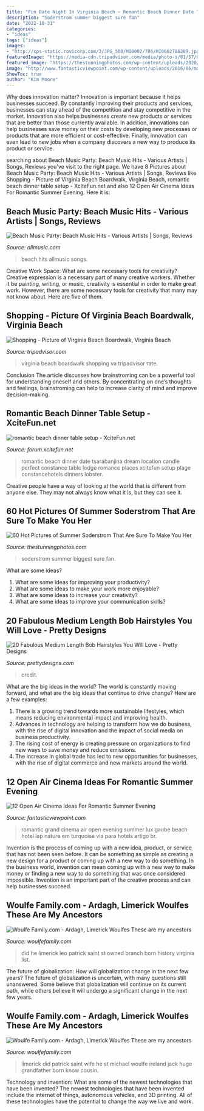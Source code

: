 ```yaml
---
title: "Fun Date Night In Virginia Beach ~ Romantic Beach Dinner Date Tsarabanjina Dream Location Candle Perfect Constance Table Lodge Romance Places Xcitefun Setup Plage Constancehotels Dinners Lobster"
description: "Soderstrom summer biggest sure fan"
date: "2022-10-31"
categories:
- "ideas"
tags: ["ideas"]
images:
- "http://cps-static.rovicorp.com/3/JPG_500/MI0002/786/MI0002786289.jpg?partner=allrovi.com"
featuredImage: "https://media-cdn.tripadvisor.com/media/photo-s/01/57/04/13/shopping.jpg"
featured_image: "https://thestunningphotos.com/wp-content/uploads/2020/07/summersoderstrom_20200708_34.jpg"
image: "http://www.fantasticviewpoint.com/wp-content/uploads/2016/06/maurice-LUX-GRAND-GAUBE_Screen_on_the_Beach_1-634x423.jpg"
ShowToc: true
author: "Kim Moore"
---
```



Why does innovation matter?
Innovation is important because it helps businesses succeed. By constantly improving their products and services, businesses can stay ahead of the competition and stay competitive in the market. Innovation also helps businesses create new products or services that are better than those currently available. In addition, innovations can help businesses save money on their costs by developing new processes or products that are more efficient or cost-effective. Finally, innovation can even lead to new jobs when a company discovers a new way to produce its product or service.

	

		
searching about Beach Music Party: Beach Music Hits - Various Artists | Songs, Reviews you've visit to the right page. We have 8 Pictures about Beach Music Party: Beach Music Hits - Various Artists | Songs, Reviews like Shopping - Picture of Virginia Beach Boardwalk, Virginia Beach, romantic beach dinner table setup - XciteFun.net and also 12 Open Air Cinema Ideas For Romantic Summer Evening. Here it is:
		
    
## Beach Music Party: Beach Music Hits - Various Artists | Songs, Reviews

<img loading=lazy src="http://cps-static.rovicorp.com/3/JPG_500/MI0002/786/MI0002786289.jpg?partner=allrovi.com" onerror="this.onerror=null;this.src='https://tse3.mm.bing.net/th?id=OIP.qdqY2zu9jwaXDL-WLlvMXwHaHS&amp;pid=15.1';" alt="Beach Music Party: Beach Music Hits - Various Artists | Songs, Reviews">

_Source: allmusic.com_

>beach hits allmusic songs. 

	

Creative Work Space: What are some necessary tools for creativity?
Creative expression is a necessary part of many creative workers. Whether it be painting, writing, or music, creativity is essential in order to make great work. However, there are some necessary tools for creativity that many may not know about. Here are five of them.

    
## Shopping - Picture Of Virginia Beach Boardwalk, Virginia Beach

<img loading=lazy src="https://media-cdn.tripadvisor.com/media/photo-s/01/57/04/13/shopping.jpg" onerror="this.onerror=null;this.src='https://tse1.mm.bing.net/th?id=OIP.8CkxgI9g-bKCT-7G4IdC5wHaFj&amp;pid=15.1';" alt="Shopping - Picture of Virginia Beach Boardwalk, Virginia Beach">

_Source: tripadvisor.com_

>virginia beach boardwalk shopping va tripadvisor rate. 

	

Conclusion
The article discusses how brainstroming can be a powerful tool for understanding oneself and others. By concentrating on one’s thoughts and feelings, brainstroming can help to increase clarity of mind and improve decision-making.

    
## Romantic Beach Dinner Table Setup - XciteFun.net

<img loading=lazy src="http://img.xcitefun.net/users/2014/07/358134,xcitefun-romantic-beach-set-up-4.jpg" onerror="this.onerror=null;this.src='https://tse2.mm.bing.net/th?id=OIP.3CJ4RJ1FtTlHe6PmbEMX6gHaFq&amp;pid=15.1';" alt="romantic beach dinner table setup - XciteFun.net">

_Source: forum.xcitefun.net_

>romantic beach dinner date tsarabanjina dream location candle perfect constance table lodge romance places xcitefun setup plage constancehotels dinners lobster. 

	

Creative people have a way of looking at the world that is different from anyone else. They may not always know what it is, but they can see it.

    
## 60 Hot Pictures Of Summer Soderstrom That Are Sure To Make You Her

<img loading=lazy src="https://thestunningphotos.com/wp-content/uploads/2020/07/summersoderstrom_20200708_34.jpg" onerror="this.onerror=null;this.src='https://tse2.mm.bing.net/th?id=OIP.ZKQa6p3WmANTW9A4OHoJawHaJQ&amp;pid=15.1';" alt="60 Hot Pictures of Summer Soderstrom That Are Sure To Make You Her">

_Source: thestunningphotos.com_

>soderstrom summer biggest sure fan. 

	

What are some ideas?
1. What are some ideas for improving your productivity?
2. What are some ideas to make your work more enjoyable?
3. What are some ideas to increase your creativity?
4. What are some ideas to improve your communication skills?

    
## 20 Fabulous Medium Length Bob Hairstyles You Will Love - Pretty Designs

<img loading=lazy src="http://www.prettydesigns.com/wp-content/uploads/2015/12/Most-popular-medium-bob-hairstyle-with-beachy-waves.jpg" onerror="this.onerror=null;this.src='https://tse4.mm.bing.net/th?id=OIP.mKd6-GP4fy4ngkwWJM7ikQHaHZ&amp;pid=15.1';" alt="20 Fabulous Medium Length Bob Hairstyles You Will Love - Pretty Designs">

_Source: prettydesigns.com_

>credit. 

	

What are the big ideas in the world?
The world is constantly moving forward, and what are the big ideas that continue to drive change? Here are a few examples: 
1. There is a growing trend towards more sustainable lifestyles, which means reducing environmental impact and improving health. 
2. Advances in technology are helping to transform how we do business, with the rise of digital innovation and the impact of social media on business productivity. 
3. The rising cost of energy is creating pressure on organizations to find new ways to save money and reduce emissions. 
4. The increase in global trade has led to new opportunities for businesses, with the rise of digital commerce and new markets around the world.

    
## 12 Open Air Cinema Ideas For Romantic Summer Evening

<img loading=lazy src="http://www.fantasticviewpoint.com/wp-content/uploads/2016/06/maurice-LUX-GRAND-GAUBE_Screen_on_the_Beach_1-634x423.jpg" onerror="this.onerror=null;this.src='https://tse4.mm.bing.net/th?id=OIP.EocJeOV18nH-N8ZiVecb_AHaE8&amp;pid=15.1';" alt="12 Open Air Cinema Ideas For Romantic Summer Evening">

_Source: fantasticviewpoint.com_

>romantic grand cinema air open evening summer lux gaube beach hotel lap nature em turquoise via para hotels artigo br. 

	

Invention is the process of coming up with a new idea, product, or service that has not been seen before. It can be something as simple as creating a new design for a product or coming up with a new way to do something. In the business world, invention can mean coming up with a new way to make money or finding a new way to do something that was once considered impossible. Invention is an important part of the creative process and can help businesses succeed.

    
## Woulfe Family.com - Ardagh, Limerick Woulfes These Are My Ancestors

<img loading=lazy src="http://woulfefamily.com/yahoo_site_admin/assets/images/leo_fish.64114453_std.jpg" onerror="this.onerror=null;this.src='https://tse4.mm.bing.net/th?id=OIP.N0FNqkEU7j7MnSwjX6rlwgAAAA&amp;pid=15.1';" alt="Woulfe Family.com - Ardagh, Limerick Woulfes These are my ancestors">

_Source: woulfefamily.com_

>did he limerick leo patrick saint st owned branch born history virginia list. 

	

The future of globalization: How will globalization change in the next few years?
The future of globalization is uncertain, with many questions still unanswered. Some believe that globalization will continue on its current path, while others believe it will undergo a significant change in the next few years.

    
## Woulfe Family.com - Ardagh, Limerick Woulfes These Are My Ancestors

<img loading=lazy src="http://woulfefamily.com/yahoo_site_admin/assets/images/leo_virginia_25th.64114350_std.jpg" onerror="this.onerror=null;this.src='https://tse1.mm.bing.net/th?id=OIP.bwyY-ytvf1_83pipzica5wAAAA&amp;pid=15.1';" alt="Woulfe Family.com - Ardagh, Limerick Woulfes These are my ancestors">

_Source: woulfefamily.com_

>limerick did patrick saint wife he st michael woulfe ireland jack huge grandfather born know cousin. 

	

Technology and invention: What are some of the newest technologies that have been invented?
The newest technologies that have been invented include the internet of things, autonomous vehicles, and 3D printing. All of these technologies have the potential to change the way we live and work.

